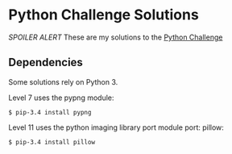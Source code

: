 # Python Challenge Solutions

*SPOILER ALERT* These are my solutions to the [Python Challenge](http://www.pythonchallenge.com)

## Dependencies

Some solutions rely on Python 3. 

Level 7 uses the pypng module:

    $ pip-3.4 install pypng
    
Level 11 uses the python imaging library port module port: pillow:

    $ pip-3.4 install pillow
    
   
   
